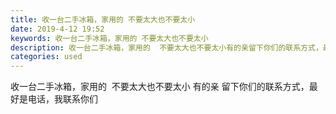 ```yaml
---
title: 收一台二手冰箱，家用的 不要太大也不要太小
date: 2019-4-12 19:52
keywords: 收一台二手冰箱，家用的 不要太大也不要太小
description: 收一台二手冰箱，家用的  不要太大也不要太小有的亲留下你们的联系方式，最好是电话，我联系你们
categories: used
---
```

<td class="t_f" id="postmessage_3477902">

收一台二手冰箱，家用的  不要太大也不要太小 有的亲 留下你们的联系方式，最好是电话，我联系你们</td>
